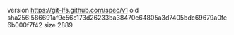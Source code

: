 version https://git-lfs.github.com/spec/v1
oid sha256:586691af9e56c173d26233ba38470e64805a3d7405bdc69679a0fe6b000f7f42
size 2889
